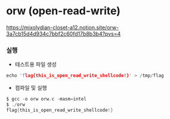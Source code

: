 # orw (open-read-write)

https://mixolydian-closet-a12.notion.site/orw-3a7cb15d4d934c7bbf2c60fd17b8b3b4?pvs=4

### 실행

- 테스트용 파일 생성
```c
echo 'flag{this_is_open_read_write_shellcode!}' > /tmp/flag
```

- 컴파일 및 실행
```c
$ gcc -o orw orw.c -masm=intel
$ ./orw
flag{this_is_open_read_write_shellcode!}
```
